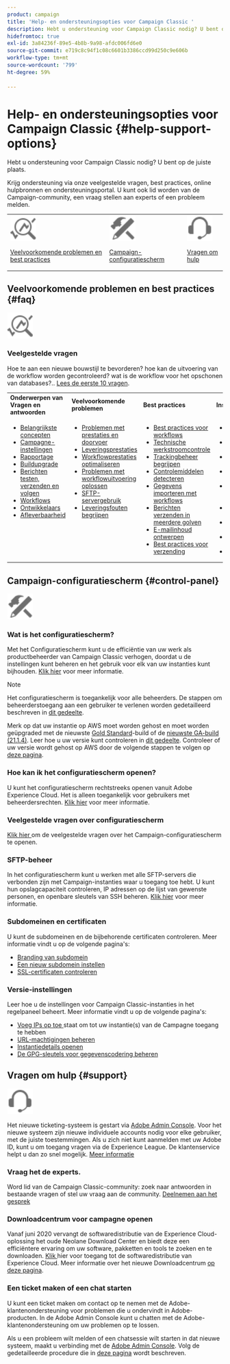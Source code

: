 ```yaml
---
product: campaign
title: 'Help- en ondersteuningsopties voor Campaign Classic '
description: Hebt u ondersteuning voor Campaign Classic nodig? U bent op de juiste plaats.
hidefromtoc: true
exl-id: 3a84236f-89e5-4b8b-9a98-afdc006fd6e0
source-git-commit: e719c8c94f1c08c6601b3386ccd99d250c9e606b
workflow-type: tm+mt
source-wordcount: '799'
ht-degree: 59%

---
```


# Help- en ondersteuningsopties voor Campaign Classic {#help-support-options}

Hebt u ondersteuning voor Campaign Classic nodig? U bent op de juiste plaats.

Krijg ondersteuning via onze veelgestelde vragen, best practices, online hulpbronnen en ondersteuningsportal. U kunt ook lid worden van de Campaign-community, een vraag stellen aan experts of een probleem melden.

<table>
    <tr>
        <td><img src="platform/using/assets/do-not-localize/icon-faq.svg" width="60px"><p><a href="#faq">Veelvoorkomende problemen en best practices</a></p></td>
        <td><img src="platform/using/assets/do-not-localize/icon-control-panel.svg" width="60px"><p><a href="#control-panel">Campaign-configuratiescherm</a></p></td>
        <td><img src="platform/using/assets/do-not-localize/icon-support.svg" width="60px"><p><a href="#support">Vragen om hulp</a></p></td>
    </tr>
</table>

## Veelvoorkomende problemen en best practices {#faq}

<img src="platform/using/assets/do-not-localize/icon-faq.svg" width="60px">

### Veelgestelde vragen

Hoe te aan een nieuwe bouwstijl te bevorderen? hoe kan de uitvoering van de workflow worden gecontroleerd? wat is de workflow voor het opschonen van databases?.. [Lees de eerste 10 vragen](platform/using/common-questions.md).

<table>
    <tr><td><strong>Onderwerpen van Vragen en antwoorden</strong></td><td><strong>Veelvoorkomende problemen</strong></td><td><strong>Best practices</strong></td><td><strong>Instructies</strong></td></tr>
    <tr>
    <td valign="top">
        <ul>
        <li><a href="platform/using/faq-key-concepts.md">Belangrijkste concepten</a></li>
        <li><a href="platform/using/faq-campaign-config.md">Campagne-instellingen</a></li>
        <li><a href="platform/using/faq-reporting.md">Rapportage</a></li>
        <li><a href="platform/using/faq-build-upgrade.md">Buildupgrade</a></li>
        <li><a href="platform/using/faq-messages.md">Berichten testen, verzenden en volgen</a></li>
        <li><a href="platform/using/faq-workflows.md">Workflows</a></li>
        <li><a href="platform/using/faq-developers.md">Ontwikkelaars</a></li>
        <li><a href="delivery/using/monitoring-deliverability.md">Afleverbaarheid</a></li>
        </ul>
    </td>
    <td valign="top">
        <ul>
        <li><a href="production/using/performance-and-throughput-issues.md">Problemen met prestaties en doorvoer</a></li>
        <li><a href="delivery/using/delivery-performances.md">Leveringsprestaties</a></li>
        <li><a href="workflow/using/workflow-best-practices.md">Workflowprestaties optimaliseren</a></li>
        <li><a href="workflow/using/monitoring-workflow-execution.md">Problemen met workflowuitvoering oplossen</a></li>
        <li><a href="platform/using/sftp-server-usage.md">SFTP-servergebruik</a></li>
        <li><a href="delivery/using/understanding-delivery-failures.md">Leveringsfouten begrijpen</a></li>
        </ul>
    </td>
   <td valign="top">
        <ul>
        <li><a href="workflow/using/workflow-best-practices.md">Best practices voor workflows</a></li>
        <li><a href="workflow/using/monitoring-technical-workflows.md">Technische werkstroomcontrole</a></li>
        <li><a href="delivery/using/about-message-tracking.md">Trackingbeheer begrijpen</a></li>
        <li><a href="production/using/monitoring-guidelines.md">Controlemiddelen detecteren</a></li>
        <li><a href="platform/using/import-export-workflows.md">Gegevens importeren met workflows</a></li>
        <li><a href="delivery/using/steps-sending-the-delivery.md">Berichten verzenden in meerdere golven</a></li>
        <li><a href="delivery/using/defining-the-email-content.md">E-mailinhoud ontwerpen</a></li>
        <li><a href="delivery/using/delivery-best-practices.md">Best practices voor verzending</a></li>
        </ul>
    </td>
    <td valign="top">
        <ul>
        <li><a href="production/using/build-upgrade.md">Upgrade naar de nieuwste build</a></li>
        <li><a href="platform/using/faq-build-upgrade.md">Veelgestelde vragen over buildupgrades</a></li>
        <li><a href="delivery/using/about-delivery-monitoring.md">Een verzending controleren</a></li>
        <li><a href="delivery/using/understanding-quarantine-management.md">Quarantainebeheer begrijpen</a></li>
        <li><a href="installation/using/get-started-security-privacy.md">Controlelijst voor beveiliging en privacy</a></li>
        <li><a href="platform/using/privacy-management.md">Privacy- en toestemmingsbeheer</a></li>
        <li><a href="platform/using/steps-to-create-a-query.md">Een query ontwerpen</a></li>
        <li><a href="workflow/using/querying-recipient-table.md">Voorbeelden van query’s</a></li>
        <li><a href="workflow/using/building-a-workflow.md">Een workflow maken</a></li>
        </ul>
    </td>
    </tr>
</table>

## Campaign-configuratiescherm {#control-panel}

<img src="platform/using/assets/do-not-localize/icon-control-panel.svg" width="60px">

### Wat is het configuratiescherm?

Met het Configuratiescherm kunt u de efficiëntie van uw werk als productbeheerder van Campaign Classic verhogen, doordat u de instellingen kunt beheren en het gebruik voor elk van uw instanties kunt bijhouden.
[Klik hier](https://experienceleague.adobe.com/docs/control-panel/using/discover-control-panel/key-features.html) voor meer informatie.

>[!NOTE]
>
>Het configuratiescherm is toegankelijk voor alle beheerders. De stappen om beheerderstoegang aan een gebruiker te verlenen worden gedetailleerd beschreven in [dit gedeelte](https://experienceleague.adobe.com/docs/control-panel/using/discover-control-panel/managing-permissions.html?lang=nl#discover-control-panel).
>
>Merk op dat uw instantie op AWS moet worden gehost en moet worden geüpgraded met de nieuwste [Gold Standard](rn/using/gs-overview.md)-build of de [nieuwste GA-build (21.1.4)](rn/using/latest-release.md). Leer hoe u uw versie kunt controleren in [dit gedeelte](platform/using/launching-adobe-campaign.md#getting-your-campaign-version). Controleer of uw versie wordt gehost op AWS door de volgende stappen te volgen op [deze pagina](https://experienceleague.adobe.com/docs/control-panel/using/faq.html).

### Hoe kan ik het configuratiescherm openen?

U kunt het configuratiescherm rechtstreeks openen vanuit Adobe Experience Cloud. Het is alleen toegankelijk voor gebruikers met beheerdersrechten. [Klik hier](https://experienceleague.adobe.com/docs/control-panel/using/discover-control-panel/accessing-control-panel.html) voor meer informatie.

### Veelgestelde vragen over configuratiescherm

[Klik hier ](https://experienceleague.adobe.com/docs/control-panel/using/faq.html) om de veelgestelde vragen over het Campaign-configuratiescherm te openen. 

### SFTP-beheer

In het configuratiescherm kunt u werken met alle SFTP-servers die verbonden zijn met Campaign-instanties waar u toegang toe hebt. U kunt hun opslagcapaciteit controleren, IP adressen op de lijst van gewenste personen, en openbare sleutels van SSH beheren. [Klik hier](https://experienceleague.adobe.com/docs/control-panel/using/sftp-management/about-sftp-management.html) voor meer informatie.

### Subdomeinen en certificaten

U kunt de subdomeinen en de bijbehorende certificaten controleren. Meer informatie vindt u op de volgende pagina&#39;s:
* [Branding van subdomein](https://experienceleague.adobe.com/docs/control-panel/using/subdomains-and-certificates/subdomains-branding.html?lang=nl)
* [Een nieuw subdomein instellen](https://experienceleague.adobe.com/docs/control-panel/using/subdomains-and-certificates/setting-up-new-subdomain.html)
* [SSL-certificaten controleren](https://experienceleague.adobe.com/docs/control-panel/using/subdomains-and-certificates/monitoring-ssl-certificates.html)

### Versie-instellingen

Leer hoe u de instellingen voor Campaign Classic-instanties in het regelpaneel beheert. Meer informatie vindt u op de volgende pagina&#39;s:
* [Voeg IPs op toe ](https://experienceleague.adobe.com/docs/control-panel/using/instances-settings/ip-allow-listing-instance-access.html) staat om tot uw instantie(s) van de Campagne toegang te hebben
* [URL-machtigingen beheren](https://experienceleague.adobe.com/docs/control-panel/using/instances-settings/url-permissions.html)
* [Instantiedetails openen](https://experienceleague.adobe.com/docs/control-panel/using/instances-settings/instance-details.html)
* [De GPG-sleutels voor gegevenscodering beheren](https://experienceleague.adobe.com/docs/control-panel/using/instances-settings/gpg-keys-management.html)

## Vragen om hulp {#support}

<img src="platform/using/assets/do-not-localize/icon-support.svg" width="60px">

Het nieuwe ticketing-systeem is gestart via [Adobe Admin Console](https://adminconsole.adobe.com/overview). Voor het nieuwe systeem zijn nieuwe individuele accounts nodig voor elke gebruiker, met de juiste toestemmingen. Als u zich niet kunt aanmelden met uw Adobe ID, kunt u om toegang vragen via de Experience League. De klantenservice helpt u dan zo snel mogelijk. [Meer informatie](https://helpx.adobe.com/nl/enterprise/using/support-for-experience-cloud.html)

### Vraag het de experts.

Word lid van de Campaign Classic-community: zoek naar antwoorden in bestaande vragen of stel uw vraag aan de community. [Deelnemen aan het gesprek](https://experienceleaguecommunities.adobe.com/t5/adobe-campaign-classic/ct-p/adobe-campaign-classic-community)

### Downloadcentrum voor campagne openen

Vanaf juni 2020 vervangt de softwaredistributie van de Experience Cloud-oplossing het oude Neolane Download Center en biedt deze een efficiëntere ervaring om uw software, pakketten en tools te zoeken en te downloaden. [Klik ](https://experience.adobe.com/#/downloads/content/software-distributicampaign.html) hier voor toegang tot de softwaredistributie van Experience Cloud.
Meer informatie over het nieuwe Downloadcentrum [op deze pagina](https://experienceleague.adobe.com/docs/experience-cloud/software-distribution/home.html).

### Een ticket maken of een chat starten

U kunt een ticket maken om contact op te nemen met de Adobe-klantenondersteuning voor problemen die u ondervindt in Adobe-producten. In de Adobe Admin Console kunt u chatten met de Adobe-klantenondersteuning om uw problemen op te lossen.

Als u een probleem wilt melden of een chatsessie wilt starten in dat nieuwe systeem, maakt u verbinding met de [Adobe Admin Console](https://adminconsole.adobe.com/overview). Volg de gedetailleerde procedure die in [deze pagina](https://helpx.adobe.com/enterprise/using/support-for-experience-cloud.html) wordt beschreven.

